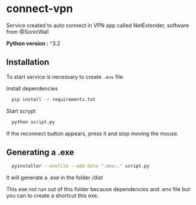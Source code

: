 
# connect-vpn

Service created to auto connect in VPN app called NetExtender, software from @SonicWall

**Python version :** ^3.2

## Installation

To start service is necessary to create `.env` file.

Install dependencies
```bash
  pip install -r requirements.txt
```

Start scrypt
```bash
  python script.py
```
If the reconnect button appears, press it and stop moving the mouse.


## Generating a .exe

```bash
  pyinstaller --onefile --add-data ".env;." script.py  
```
It will generate a .exe in the folder /dist

This exe not run out of this folder because dependencies and .env file but you can to create a shortcut this exe.
